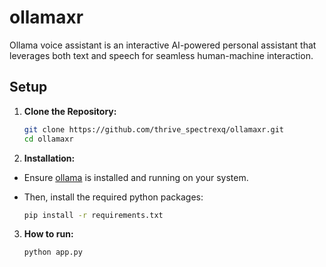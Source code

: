 # ollamaxr

Ollama voice assistant is an interactive AI-powered personal assistant that leverages both text and speech for seamless human-machine interaction.

## Setup

1. **Clone the Repository:**
   
   ```bash
   git clone https://github.com/thrive_spectrexq/ollamaxr.git
   cd ollamaxr

2. **Installation:**
  - Ensure [ollama](https://ollama.com/download) is installed and running on your system.
  - Then, install the required python packages:
    
    ```bash
    pip install -r requirements.txt

3. **How to run:**
   
    ```bash
    python app.py
